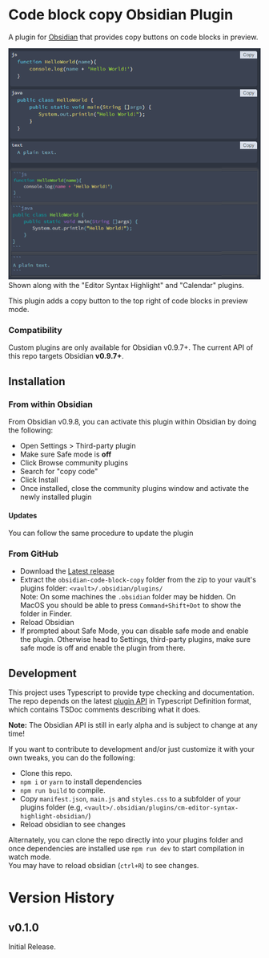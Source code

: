 # Code block copy Obsidian Plugin
A plugin for [Obsidian](https://obsidian.md) that provides copy buttons on code blocks in preview.

![Screenshot](https://github.com/jdbrice/obsidian-code-block-copy/raw/main/screenshot.png)
Shown along with the "Editor Syntax Highlight" and "Calendar" plugins.

This plugin adds a copy button to the top right of code blocks in preview mode.


### Compatibility

Custom plugins are only available for Obsidian v0.9.7+.
The current API of this repo targets Obsidian **v0.9.7+**. 

## Installation

### From within Obsidian
From Obsidian v0.9.8, you can activate this plugin within Obsidian by doing the following:
- Open Settings > Third-party plugin
- Make sure Safe mode is **off**
- Click Browse community plugins
- Search for "copy code"
- Click Install
- Once installed, close the community plugins window and activate the newly installed plugin
#### Updates
You can follow the same procedure to update the plugin

### From GitHub
- Download the [Latest release](https://github.com/jdbrice/obsidian-code-block-copy/releases/latest)
- Extract the `obsidian-code-block-copy` folder from the zip to your vault's plugins folder: `<vault>/.obsidian/plugins/`  
Note: On some machines the `.obsidian` folder may be hidden. On MacOS you should be able to press `Command+Shift+Dot` to show the folder in Finder.
- Reload Obsidian
- If prompted about Safe Mode, you can disable safe mode and enable the plugin.
Otherwise head to Settings, third-party plugins, make sure safe mode is off and
enable the plugin from there.

## Development

This project uses Typescript to provide type checking and documentation.  
The repo depends on the latest [plugin API](https://github.com/obsidianmd/obsidian-api) in Typescript Definition format, which contains TSDoc comments describing what it does.

**Note:** The Obsidian API is still in early alpha and is subject to change at any time!

If you want to contribute to development and/or just customize it with your own
tweaks, you can do the following:
- Clone this repo.
- `npm i` or `yarn` to install dependencies
- `npm run build` to compile.
- Copy `manifest.json`, `main.js` and `styles.css` to a subfolder of your plugins
folder (e.g, `<vault>/.obsidian/plugins/cm-editor-syntax-highlight-obsidian/`)
- Reload obsidian to see changes

Alternately, you can clone the repo directly into your plugins folder and once
dependencies are installed use `npm run dev` to start compilation in watch mode.  
You may have to reload obsidian (`ctrl+R`) to see changes.

# Version History
## v0.1.0
Initial Release.  
